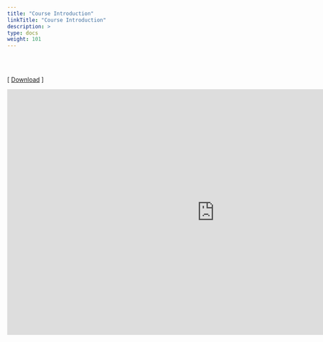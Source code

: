 ```yaml
---
title: "Course Introduction"
linkTitle: "Course Introduction"
description: >
type: docs
weight: 101
---
```


<br><br/>

[ [Download](https://docs.google.com/presentation/d/1gaRTQ7V2isMTdhj4EI3SuMttvZxW-Z0l6x4N-MzoXYA/edit?usp=sharing) ]

<iframe src="https://docs.google.com/presentation/d/e/2PACX-1vQNRxe-jnoM7TdYvVIuNaDqvQcItMHHYPe199ohBuTJVXvFy3B-clzdaan10ryKuh1hhIH_lV05b_uR/embed?start=false&loop=false&delayms=60000" frameborder="0" width="960" height="569" allowfullscreen="true" mozallowfullscreen="true" webkitallowfullscreen="true"></iframe>



